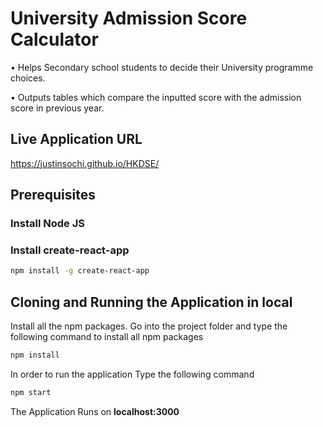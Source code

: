 # University Admission Score Calculator 

•	Helps Secondary school students to decide their University programme choices.

•	Outputs tables which compare the inputted score with the admission score in previous year.

## Live Application URL

https://justinsochi.github.io/HKDSE/

## Prerequisites

### Install Node JS

### Install create-react-app

```bash
npm install -g create-react-app
```

## Cloning and Running the Application in local

Install all the npm packages. Go into the project folder and type the following command to install all npm packages

```bash
npm install
```

In order to run the application Type the following command

```bash
npm start
```

The Application Runs on **localhost:3000**
